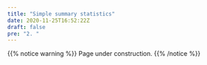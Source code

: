 ```yaml
---
title: "Simple summary statistics"
date: 2020-11-25T16:52:22Z
draft: false
pre: "2. "
---
```



{{% notice warning %}}
Page under construction.
{{% /notice %}}
